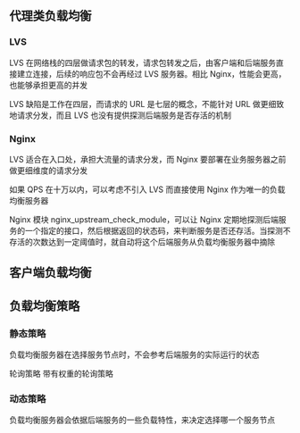 ## 代理类负载均衡
### LVS
LVS 在网络栈的四层做请求包的转发，请求包转发之后，由客户端和后端服务直接建立连接，后续的响应包不会再经过 LVS 服务器。相比 Nginx，性能会更高，也能够承担更高的并发

LVS 缺陷是工作在四层，而请求的 URL 是七层的概念，不能针对 URL 做更细致地请求分发，而且 LVS 也没有提供探测后端服务是否存活的机制

### Nginx
LVS 适合在入口处，承担大流量的请求分发，而 Nginx 要部署在业务服务器之前做更细维度的请求分发

如果 QPS 在十万以内，可以考虑不引入 LVS 而直接使用 Nginx 作为唯一的负载均衡服务器

Nginx 模块 nginx_upstream_check_module，可以让 Nginx 定期地探测后端服务的一个指定的接口，然后根据返回的状态码，来判断服务是否还存活。当探测不存活的次数达到一定阈值时，就自动将这个后端服务从负载均衡服务器中摘除


## 客户端负载均衡


## 负载均衡策略
### 静态策略
负载均衡服务器在选择服务节点时，不会参考后端服务的实际运行的状态

轮询策略
带有权重的轮询策略


### 动态策略
负载均衡服务器会依据后端服务的一些负载特性，来决定选择哪一个服务节点
